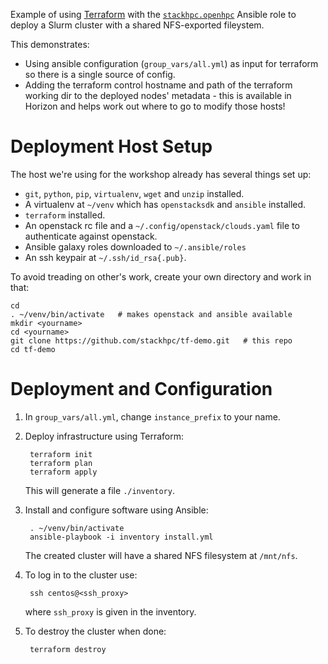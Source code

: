 Example of using [Terraform](https://www.terraform.io/) with the [`stackhpc.openhpc`](https://galaxy.ansible.com/stackhpc/openhpc) Ansible role to deploy a Slurm cluster with a shared NFS-exported fileystem.

This demonstrates:
- Using ansible configuration (`group_vars/all.yml`) as input for terraform so there is a single source of config.
- Adding the terraform control hostname and path of the terraform working dir to the deployed nodes' metadata - this is available in Horizon and helps work out where to go to modify those hosts!

# Deployment Host Setup

The host we're using for the workshop already has several things set up:
- `git`, `python`, `pip`, `virtualenv`, `wget` and `unzip` installed.
- A virtualenv at `~/venv` which has `openstacksdk` and `ansible` installed.
- `terraform` installed.
- An openstack rc file and a `~/.config/openstack/clouds.yaml` file to authenticate against openstack.
- Ansible galaxy roles downloaded to `~/.ansible/roles`
- An ssh keypair at `~/.ssh/id_rsa{.pub}`.

To avoid treading on other's work, create your own directory and work in that:

    cd
    . ~/venv/bin/activate   # makes openstack and ansible available
    mkdir <yourname>
    cd <yourname>
    git clone https://github.com/stackhpc/tf-demo.git   # this repo
    cd tf-demo


# Deployment and Configuration

1. In `group_vars/all.yml`, change `instance_prefix` to your name.

2. Deploy infrastructure using Terraform:

        terraform init
        terraform plan
        terraform apply

   This will generate a file `./inventory`.

3. Install and configure software using Ansible:
    
        . ~/venv/bin/activate
        ansible-playbook -i inventory install.yml

    The created cluster will have a shared NFS filesystem at `/mnt/nfs`.

4. To log in to the cluster use:

        ssh centos@<ssh_proxy>

   where `ssh_proxy` is given in the inventory.
    

5. To destroy the cluster when done:

        terraform destroy
